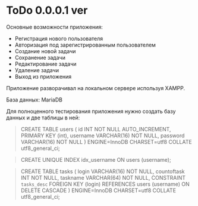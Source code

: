 # ToDo 0.0.0.1 ver 

Основные возможности приложения: 
* Регистрация нового пользователя
* Авторизация под зарегистрированным пользователем 
* Создание новой задачи 
* Сохранение задачи 
* Редактирование задачи 
* Удаление задачи 
* Выход из приложения  

<p>Приложение разворачивал на локальном сервере используя XAMPP.</p>
База данных: MariaDB 

Для полноценного тестирования приложения нужно создать базу данных и две таблицы в ней:

> CREATE TABLE users (
  id INT NOT NULL AUTO_INCREMENT, PRIMARY KEY (int),
  username VARCHAR(16) NOT NULL,
  password VARCHAR(16) NOT NULL
>) ENGINE=InnoDB CHARSET=utf8 COLLATE utf8_general_ci; 

>CREATE UNIQUE INDEX idx_username ON users (username);

>CREATE TABLE tasks (
  login VARCHAR(16) NOT NULL,
  countoftask INT NOT NULL,
  taskname VARCHAR(64) NOT NULL,
  CONSTRAINT `tasks_desc`
  FOREIGN KEY (login) REFERENCES users (username)
  ON DELETE CASCADE
>) ENGINE=InnoDB CHARSET=utf8 COLLATE utf8_general_ci;
